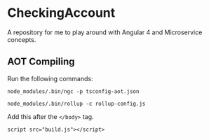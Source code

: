 # CheckingAccount
A repository for me to play around with Angular 4 and Microservice concepts.

## AOT Compiling

Run the following commands:

`node_modules/.bin/ngc -p tsconfig-aot.json`

`node_modules/.bin/rollup -c rollup-config.js`

Add this after the `</body>` tag.

`script src="build.js"></script>`
